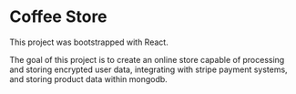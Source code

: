 # Coffee Store

This project was bootstrapped with React.

The goal of this project is to create an online store capable of processing and storing encrypted user data, integrating with stripe payment systems, and storing product data within mongodb.
